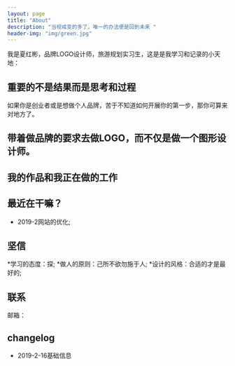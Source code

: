 ```yaml
---
layout: page
title: "About"
description: "当视戒变的多了，唯一的办法便是回到未来 " 
header-img: "img/green.jpg"
---
```


我是夏红彬，品牌LOGO设计师，旅游规划实习生，这是是我学习和记录的小天地：


## 重要的不是结果而是思考和过程

如果你是创业者或是想做个人品牌，苦于不知道如何开展你的第一步，那你可算来对地方了。

## 带着做品牌的要求去做LOGO，而不仅是做一个图形设计师。

## 我的作品和我正在做的工作

## 最近在干嘛？

- 2019-2网站的优化;


## 坚信

*学习的态度：探;
*做人的原则：己所不欲勿施于人;
*设计的风格：合适的才是最好的;

## 联系

邮箱：


## changelog

 - 2019-2-16基础信息






